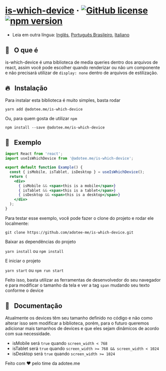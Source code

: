 # [is-which-device](https://www.npmjs.com/package/@adotee.me/is-which-device) &middot; [![GitHub license](https://img.shields.io/badge/license-MIT-blue.svg)](https://github.com/adotee-me/is-which-device/blob/main/LICENSE) [![npm version](https://img.shields.io/npm/v/@adotee.me/is-which-device.svg?style=flat)](https://www.npmjs.com/package/@adotee.me/is-which-device)

* Leia em outra língua: [Inglês](README.md), [Português Brasileiro](README.pt-br.md), [Italiano](README.it.md)

## 🤔 &nbsp; O que é

is-which-device é uma biblioteca de media queries dentro dos arquivos de react, assim você pode escolher quando renderizar ou não um componente e não precisará utilizar de ```display: none``` dentro de arquivos de estilização.

## 🔥 &nbsp; Instalação

Para instalar esta biblioteca é muito simples, basta rodar

`yarn add @adotee.me/is-which-device`

Ou, para quem gosta de utilizar ```npm```

`npm install --save @adotee.me/is-which-device`

## :rocket: &nbsp; Exemplo

```jsx
import React from 'react';
import useIsWhichDevice from '@adotee.me/is-which-device';

export default function Example() {
  const { isMobile, isTablet, isDesktop } = useIsWhichDevice();
  return (
    <div>
      { isMobile && <span>this is a mobile</span>}
      { isTablet && <span>this is a tablet</span>}
      { isDesktop && <span>this is a desktop</span>}
    </div>
  );
}
```

Para testar esse exemplo, você pode fazer o clone do projeto e rodar ele localmente:

`git clone https://github.com/adotee-me/is-which-device.git`

Baixar as dependências do projeto

`yarn install` ou `npm install`

E iniciar o projeto

`yarn start` ou `npm run start`

Feito isso, basta utilizar as ferramentas de desenvolvedor do seu navegador e para modificar o tamanho da tela e ver a tag `span` mudando seu texto conforme o device

## :closed_book: &nbsp; Documentação

Atualmente os devices têm seu tamanho definido no código e não como alterar isso sem modificar a biblioteca, porém, para o futuro queremos adicionar mais tamanhos de devices e que eles sejam dinâmicos de acordo com sua necessidade.

- isMobile será `true` quando `screen_width < 768`
- isTablet será `true` quando `screen_width >= 768 && screen_width < 1024`
- isDesktop será `true` quando `screen_width >= 1024`

Feito com ❤️ pelo time da adotee.me